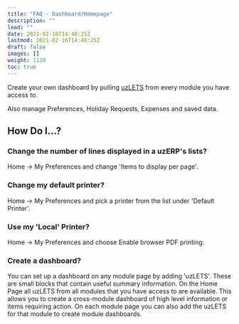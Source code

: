 ```yaml
---
title: "FAQ - Dashboard/Homepage"
description: ""
lead: ""
date: 2021-02-16T14:48:25Z
lastmod: 2021-02-16T14:48:25Z
draft: false
images: []
weight: 1120
toc: true
---
```


Create your own dashboard by pulling [uzLETS](/other/uzlets/) from every module you have access to.

Also manage Preferences, Holiday Requests, Expenses and saved data.

## How Do I...?

### Change the number of lines displayed in a uzERP's lists?

Home -> My Preferences and change 'Items to display per page'.

### Change my default printer?

Home -> My Preferences and pick a printer from the list under 'Default Printer'.

### Use my 'Local' Printer?

Home -> My Preferences and choose Enable browser PDF printing.

### Create a dashboard?

You can set up a dashboard on any module page by adding 'uzLETS'. These are small blocks that contain useful summary information. On the Home Page all uzLETS from all modules that you have access to are available. This allows you to create a cross-module dashboard of high level information or items requiring action. On each module page you can also add the uzLETS for that module to create module dashboards.
